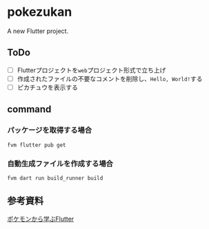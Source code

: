 # pokezukan

A new Flutter project.

## ToDo

- [ ] Flutterプロジェクトを`web`プロジェクト形式で立ち上げ
- [ ] 作成されたファイルの不要なコメントを削除し、`Hello, World!`する
- [ ] ピカチュウを表示する

## command

### パッケージを取得する場合

```terminal
fvm flutter pub get
```

### 自動生成ファイルを作成する場合

```terminal
fvm dart run build_runner build
```

## 参考資料

[ポケモンから学ぶFlutter](https://zenn.dev/sugitlab/books/flutter_poke_app_handson)

